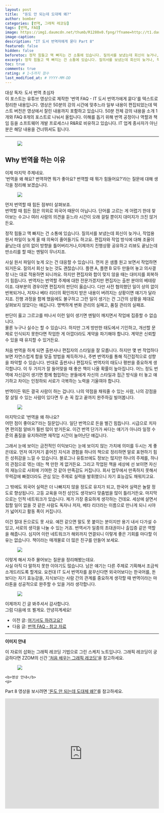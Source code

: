 ```yaml
---
layout: post
title:  "돈도 안 되는데 도대체 왜?"
author: bomber
categories: [번역, 그래픽 레코딩]
tags: [번역, FAQ]
image: https://img1.daumcdn.net/thumb/R1280x0.fpng/?fname=http://t1.daumcdn.net/brunch/service/user/96Gy/image/3kxQjyVeTltHO5VgYLbDBkZLprQ.png
image-caption: 
description: "IT 도서 번역자에게 묻다 Part 8"
featured: false
hidden: false
beforetoc: 정작 힘들고 맥 빠지는 건 소통에 있습니다. 질의서를 보냈는데 회신이 늦거나, 작업용 원서 파일이 늦게 올 때 의욕이 줄어들기도 하고요.
excerpt: 정작 힘들고 맥 빠지는 건 소통에 있습니다. 질의서를 보냈는데 회신이 늦거나, 작업용 원서 파일이 늦게 올 때 의욕이 줄어들기도 하고요.
toc: true
comments: true
rating: # 1~5까지 점수
last_modified_at: # YYYY-MM-DD
---
```



<div class="note">
<p>
대상 독자: 도서 번역 초심자<br/>
이 포스트는 유튜브 영상으로 제작한 '번역 FAQ - IT 도서 번역가에게 묻다'를 텍스트로 정리한 내용입니다. 영상은 50분의 강의 시간에 맞추느라 일부 내용이 편집되었는데 텍스트 버전은 영상에서 잘린 내용까지 포함하고 있습니다. 50분 전체 강의 내용을 소개 1개와 FAQ 8개의 포스트로 나눠서 올립니다. 
이해를 돕기 위해 번역 공정이나 역할과 책임 등을 소프트웨어 개발 프로세스나 R&R로 비유하고 있습니다. IT 업계 종사자가 아닌 분은 해당 내용을 건너뛰셔도 됩니다.
</p>
</div>

<hr/>



<figure>
<img class="large" src="https://img1.daumcdn.net/thumb/R1280x0.fpng/?fname=http://t1.daumcdn.net/brunch/service/user/96Gy/image/F9F8em4zbs7tYS3tw9mv1mGiPxc.png" alter="">
<figcaption class="center"></figcaption>
</figure>

## Why 번역을 하는 이유

이제 마지막 주제네요.<br/>
‘번역을 왜 해요? 번역하면 뭐가 좋아요? 번역할 때 뭐가 힘들어요?’라는 질문에 대해 생각을 정리해 보겠습니다.

<figure>
<img class="large" src="https://img1.daumcdn.net/thumb/R1280x0.fpng/?fname=http://t1.daumcdn.net/brunch/service/user/96Gy/image/AndzGAsL2NfH4GolsN8iYaPSwv0.png" alter="">
<figcaption class="center"></figcaption>
</figure>

먼저 번역할 때 힘든 점부터 살펴보죠.<br/>
번역할 때 힘든 점은 의외로 외국어 때문이 아닙니다. 단어를 고르는 게 어렵기 한데 찾아보는 수고나 여러 사람의 의견을 듣느라 시간이 오래 걸릴 뿐이지 대미지가 크진 않거든요.<br/>

정작 힘들고 맥 빠지는 건 소통에 있습니다. 질의서를 보냈는데 회신이 늦거나, 작업용 원서 파일이 늦게 올 때 의욕이 줄어들기도 하고요. 편집자와 작업 방식에 대해 조율이 끝났는데 상의 없이 방향을 틀어버리거나,이제까지 진행상황 공유하고 리뷰도 끝났는데 딴소리를 할 때는 멘털이 무너지죠.<br/> 

사실 원서 파일이 늦게 오는 건 대응할 수 있습니다. 먼저 온 샘플 원고 보면서 작업하면 되거든요. 질의서 회신 늦는 것도 괜찮습니다. 플랜 A, 플랜 B 모두 만들어 놓고 의사결정 나는 대로 적용하면 되니까요. 하지만 편집자와 합이 맞지 않을 때는 대미지를 회복하기 힘듭니다. 번역자는 번역할 주제에 대한 전문가겠지만 편집자는 출판 분야의 베테랑이죠. 대부분의 경우이면 편집자의 판단이 옳습니다. 다만 사전 협의했던 일이 상의 없이 번복되거나, 저자나 베타 리더의 확인까지 받은 내용이 버려지는 상황이면 얘기가 달라지죠. 진행 과정을 함께 했음에도 불구하고 그런 일이 생기는 건 그간의 상황을 제대로 살펴보지 않았다는 얘깁니다. 명백하게 변화 관리의 실패고, 품질 관리의 실패죠.<br/>

판단이 옳고 그르고를 떠나서 이런 일이 생기면 멘털이 깨지면서 작업에 집중할 수 없습니다.<br/>
물론 누구나 실수는 할 수 있습니다. 하지만 그게 방만한 태도에서 기인하고, 개선할 문제로 인식되지 못한다면 작업한 게 아깝더라도 계약을 파기해야 합니다. 계약은 신뢰할 수 있을 때 유지할 수 있거든요.<br/>

처음 번역을 하게 되면 출판사나 편집자의 스타일을 잘 모릅니다. 하지만 몇 번 작업하다 보면 자연스럽게 합을 맞출 방법을 체득하거나, 주변 번역자를 통해 직간접적으로 성향을 파악할 수 있습니다. 반대로 출판사나 편집자도 번역자의 태도나 평판을 중요하게 생각합니다. 이 두 가지가 잘 들어맞을 때 좋은 책이 나올 확률이 높아집니다. 어느 정도 번역에 자신감이 생기면 함께 협업하는 분들에게 자신의 스타일과 접근 방식을 터 놓고 얘기하고 차이는 인정하되 서로가 극복하는 노력을 기울여야 합니다.<br/>

번역이든 뭐든 결국 사람이 하는 겁니다. 나의 약점을 채워줄 수 있는 사람, 나의 강점을 잘 살릴 수 있는 사람이 있다면 두 손 꼭 잡고 끝까지 완주하길 빌어봅니다.

<figure>
<img class="large" src="https://img1.daumcdn.net/thumb/R1280x0.fpng/?fname=http://t1.daumcdn.net/brunch/service/user/96Gy/image/MpSzTIjwuK1eDze5eLCP8CD74U0.png" alter="">
<figcaption class="center"></figcaption>
</figure>

마지막으로 ‘번역을 왜 하나요?<br/>
어떤 점이 좋아요?’라는 질문입니다. 일단 번역으로 돈을 벌긴 힘듭니다. 시급으로 치자면 편의점 알바가 훨씬 많이 받거든요. 이건 번역 단가가 싸다는 얘기가 아니라 일정 수준의 품질을 유지하려면 재작업 시간이 늘어난단 얘깁니다.<br/>

그래서 눈에 보이는 금전적인 이익보다는 눈에 보이지 않는 가치에 의미를 두시는 게 좋은데요. 먼저 여기저기 흩어진 지식과 경험을 하나의 책으로 정리하면 말로 표현하기 힘든 성취감을 느낄 수 있습니다. 블로그나 유튜브에도 정보는 많지만 하나의 주제를, 하나의 관점으로 엮는 데는 책 만한 게 없거든요. 그리고 작업된 책을 세상에 선 보이면 자신의 재능으로 사회에 기여한 것 같아 만족감도 커집니다. 회사 업무에서 만족하지 못해서 무력감에 빠졌더라도 관심 있는 주제로 실력을 발휘했으니 자기 효능감도 채워지고요.<br/>

그 밖에도 외국어 실력은 더 나빠지지 않을 정도로 유지가 되고, 한국어 실력은 놀랄 정도로 향상됩니다. 고등 교육을 마친 성인도 생각보다 맞춤법을 많이 틀리거든요. 마지막으로는 인적 네트워크가 있습니다. 제가 가장 중요하게 생각하는 건데요. 세상에 살면서 접할 일이 없을 것 같은 사람도 독자나 저자, 베타 리더라는 이름으로 만나게 되니 시야가 넓어지고 활동 폭이 커집니다.<br/>

이건 절대 돈으로도 못 사요. 예전 같으면 말도 못 붙이는 분이지만 용기 내서 다가설 수 있고, 서로의 생각을 나눌 수 있는 거죠. 번역서가 일종의 초대권이나 출입증 같은 역할을 해줍니다. 심지어 이런 네트워크가 해외까지 연결되니 이렇게 좋은 기회를 마다할 이유는 없습니다. 책이라는 매개물로 더 많은 친구를 만들어 보세요.

<figure>
<img class="large" src="https://img1.daumcdn.net/thumb/R1280x0.fpng/?fname=http://t1.daumcdn.net/brunch/service/user/96Gy/image/tHlB1VLCZA7jLwZCttjitfIZw-s.png" alter="">
<figcaption class="center"></figcaption>
</figure>

이렇게 해서 자주 물어보는 질문을 정리해봤는데요.<br/>
사실 아직 다 말하지 못한 이야기도 많습니다. 남은 얘기는 다른 주제로 기획해서 조금씩 소개드리도록 할게요. 요컨대 IT 도서 번역자를 꿈꾸신다면 외국어보다는 한국어를, 돈보다는 자기 효능감을, 지식보다는 사람 간의 관계를 중요하게 생각할 때 번역이라는 마라톤을 성공적으로 완주할 수 있을 거라 생각합니다.<br/>

<figure>
<img class="large" src="https://img1.daumcdn.net/thumb/R1280x0.fpng/?fname=http://t1.daumcdn.net/brunch/service/user/96Gy/image/1q96amXCa9OnX7YtizxDy85OG00.png" alter="">
<figcaption class="center"></figcaption>
</figure>

이제까지 긴 글 봐주셔서 감사합니다.<br/>
그럼 다음에 또 뵐게요. 안녕히계세요!

<ul>
<li>
이전 글: <a href="{{ site.baseurl }}/faq-08-where" target="_blank">여기서도 하려고요?</a>
</li>
<li>
다음 글: <a href="{{ site.baseurl }}/faq-10-reference" target="_blank">번역 FAQ - 참고 자료</a>
</li>
</ul>

<hr/>

<div class="note">
    <b>이미지 안내</b>
    <p>
    이 자료의 삽화는 그래픽 레코딩 기법으로 그린 스케치 노트입니다. 그래픽 레코딩이 궁금하다면 ZZOM의 신간 <a href="http://aladin.kr/p/G4zvf" target="_blank">'처음 배우는 그래픽 레코딩'</a>을 참고하세요.
    </p>
    <figure>
    <img class="large" src="https://img1.daumcdn.net/thumb/R1280x0.fpng/?fname=http://t1.daumcdn.net/brunch/service/user/96Gy/image/qqqnmhAWZxfuZ8twG-cVZh5PVkE.png" alter="">
    </figure>

    <b>영상 안내</b>
    <p>
 Part 8 영상을 보시려면 <a href="https://youtu.be/KzRoMmDt-kw" target="_blank">'돈도 안 되는데 도대체 왜?'</a>를 참고하세요.
    </p>
    <iframe style="width:100%;" height="360" src="https://www.youtube.com/embed/KzRoMmDt-kw?si=BsjpXeTwFuf8YjKm" frameborder="0" allow="accelerometer; autoplay; clipboard-write; encrypted-media; gyroscope; picture-in-picture; web-share" allowfullscreen></iframe>
</div>